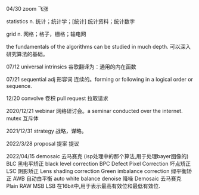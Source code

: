04/30
zoom 飞涨

statistics n. 统计；统计学；[统计] 统计资料；统计数字

grid  n. 网格；格子，栅格；输电网

the fundamentals of the algorithms can be studied in much depth. 可以深入研究算法的基础。

07/12
universal intrinsics 谷歌翻译为：通用的内在函数

07/21
sequential adj 形容词 连续的。forming or following in a logical order or sequence.

12/20
convolve  卷积
pull request  拉取请求

2020/12/21
webinar 网络研讨会。a seminar conducted over the internet. 
mutex 互斥体

2021/12/31
strategy  战略，谋略。

2022/3/28
proposal  提案 提议

2022/04/15
demosaic  去马赛克 (isp处理中的那个算法,用于处理bayer图像的)
BLC  黑电平矫正 black level correction
BPC Defect Pixel Correction  坏点矫正
LSC 阴影矫正 Lens shading  correction
Green imbalance  correction  绿平衡矫正
AWB 自动白平衡 auto white balance
denoise 降噪
Demosaic 去马赛克
Plain RAW
MSB LSB  在16bit中,用于表示最高有效位和最低有效位.


